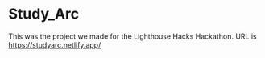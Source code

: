 # Study_Arc
This was the project we made for the Lighthouse Hacks Hackathon. URL is https://studyarc.netlify.app/
